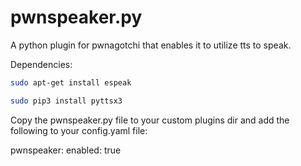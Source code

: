 # pwnspeaker.py

A python plugin for pwnagotchi that enables it to utilize tts to speak.

Dependencies:

```bash
sudo apt-get install espeak
```

```bash
sudo pip3 install pyttsx3
```

Copy the pwnspeaker.py file to your custom plugins dir and add the following to your config.yaml file:

pwnspeaker:
enabled: true
